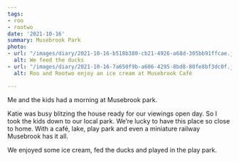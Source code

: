 ```yaml
---
tags:
- roo
- rootwo
date: '2021-10-16'
summary: Musebrook Park
photo:
- url: "/images/diary/2021-10-16-b518b380-cb21-4926-a68d-305bb91ffcae.jpeg"
  alt: We feed the ducks
- url: "/images/diary/2021-10-16-7a650f9b-a606-4295-8bd8-80fe8bf3dc0f.jpeg"
  alt: Roo and Rootwo enjoy an ice cream at Musebrook Café

---
```

Me and the kids had a morning at Musebrook park. 

Katie was busy blitzing the house ready for our viewings open day. So I took the kids down to our local park. We’re lucky to have this place so close to home. With a café, lake, play park and even a miniature railway Musebrook has it all. 

We enjoyed some ice cream, fed the ducks and played in the play park. 
